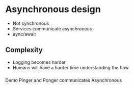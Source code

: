 # Asynchronous design

- Not synchronous
- Services communicate asynchronous
- aync/await

## Complexity
- Logging becomes harder
- Humans will have a harder time understanding the flow

###

Demo
Pinger and Ponger communicates Asynchronous